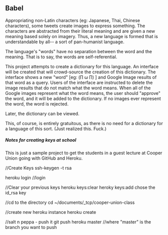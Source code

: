 
<h2>Babel</h2>
Appropriating non-Latin characters (eg: Japanese, Thai, Chinese characters), some tweets
create images to express something. The characters are abstracted from their literal 
meaning and are given a new meaning based solely on imagery. Thus, a new language is
formed that is understandable by all-- a sort of pan-humanist language. 

The language's "words" have no separation between the word and the meaning. That is to 
say, the words are self-referential.  

This project attempts to create a dictionary for this language. An interface will be
created that will crowd-source the creation of this dictionary. The interface shows a new
"word" [eg: (∏ ω ∏) ] and Google Image results of that word as a query. Users of the
interface are instructed to delete the image results that do not match what the word
means. When all of the Google images represent what the word means, the user should
"approve" the word, and it will be added to the dictionary. If no images ever represent
the word, the word is rejected.

Later, the dictionary can be viewed.

This, of course, is entirely gratuitous, as there is no need for a dictionary for a
language of this sort. (Just realized this. Fuck.) 

<h5>Notes for creating keys at school</h5>

This is just a sample project to get the students in a guest lecture at Cooper Union going with GitHub and Heroku.

//Create Keys
ssh-keygen -t rsa

heroku login
//login

//Clear your previous keys
heroku keys:clear
heroky keys:add chose the id_rsa key

//cd to the directory 
cd ~/documents/_tcp/cooper-union-class

//create new heroku instance
heroku create

//salt n peppa - push it
git push heroku master //where "master" is the branch you want to push